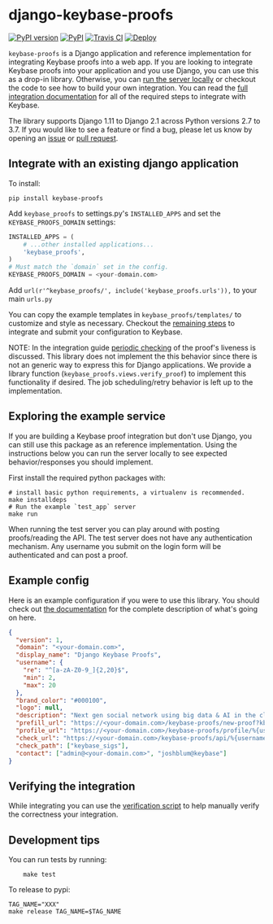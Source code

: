 # django-keybase-proofs

[![PyPI version](https://badge.fury.io/py/django-keybase-proofs.svg?maxAge=2592000)](https://badge.fury.io/py/django-keybase-proofs)
[![PyPI](https://img.shields.io/pypi/pyversions/django-keybase-proofs.svg)](https://pypi.python.org/pypi/django-keybase-proofs)
[![Travis CI](https://travis-ci.org/keybase/django-keybase-proofs.svg?branch=master)](https://travis-ci.org/keybase/django-keybase-proofs)
[![Deploy](https://www.herokucdn.com/deploy/button.svg)](https://heroku.com/deploy)

`keybase-proofs` is a Django application and reference implementation for
integrating Keybase proofs into a web app. If you are looking to integrate
Keybase proofs into your application and you use Django, you can use this as a
drop-in library. Otherwise, you can [run the server
locally](##exploring-the-example-service) or checkout the code to see how to
build your own integration. You can read the [full integration
documentation](https://keybase.io/docs/proof_integration_guide) for all of the
required steps to integrate with Keybase.

The library supports Django 1.11 to Django 2.1 across Python versions 2.7 to
3.7. If you would like to see a feature or find a bug, please let us know by
opening an [issue](https://github.com/keybase/keybase-proofs/issues) or [pull
request](https://github.com/keybase/keybase-proofs/pulls).

## Integrate with an existing django application

To install:

```
pip install keybase-proofs
```

Add `keybase_proofs` to settings.py's `INSTALLED_APPS` and set the
`KEYBASE_PROOFS_DOMAIN` settings:

```python
INSTALLED_APPS = (
    # ...other installed applications...
    'keybase_proofs',
)
# Must match the `domain` set in the config.
KEYBASE_PROOFS_DOMAIN = <your-domain.com>
```

Add `url(r'^keybase_proofs/', include('keybase_proofs.urls')),` to your main
`urls.py`

You can copy the example templates in `keybase_proofs/templates/` to customize
and style as necessary. Checkout the [remaining
steps](https://keybase.io/docs/proof_integration_guide#4-steps-to-rollout) to
integrate and submit your configuration to Keybase.

NOTE: In the integration guide [periodic
checking](https://keybase.io/docs/proof_integration_guide#3-linking-user-profiles)
of the proof's liveness is discussed. This library does not implement the this
behavior since there is not an generic way to express this for Django
applications. We provide a library function
(`keybase_proofs.views.verify_proof`) to implement this functionality if
desired. The job scheduling/retry behavior is left up to the implementation.


## Exploring the example service

If you are building a Keybase proof integration but don't use Django, you can
still use this package as an reference implementation. Using the instructions
below you can run the server locally to see expected behavior/responses you
should implement.

First install the required python packages with:

```
# install basic python requirements, a virtualenv is recommended.
make installdeps
# Run the example `test_app` server
make run
```

When running the test server you can play around with posting proofs/reading
the API. The test server does not have any authentication mechanism. Any
username you submit on the login form will be authenticated and can post a
proof.


## Example config

Here is an example configuration if you were to use this library. You should
check out [the
documentation](https://keybase.io/docs/proof_integration_guide#1-config) for
the complete description of what's going on here.

```json
{
  "version": 1,
  "domain": "<your-domain.com>",
  "display_name": "Django Keybase Proofs",
  "username": {
    "re": "^[a-zA-Z0-9_]{2,20}$",
    "min": 2,
    "max": 20
  },
  "brand_color": "#000100",
  "logo": null,
  "description": "Next gen social network using big data & AI in the cloud 🤖☁️.",
  "prefill_url": "https://<your-domain.com>/keybase-proofs/new-proof?kb_username=%{kb_username}&sig_hash=%{sig_hash}",
  "profile_url": "https://<your-domain.com>/keybase-proofs/profile/%{username}",
  "check_url": "https://<your-domain.com>/keybase-proofs/api/%{username}",
  "check_path": ["keybase_sigs"],
  "contact": ["admin@<your-domain.com>", "joshblum@keybase"]
}
```

## Verifying the integration

While integrating you can use the [verification
script](https://keybase.io/docs/proof_integration_guide/verification_script) to
help manually verify the correctness your integration.

## Development tips

You can run tests by running:
```
    make test
```

To release to pypi:
```
TAG_NAME="XXX"
make release TAG_NAME=$TAG_NAME
```
